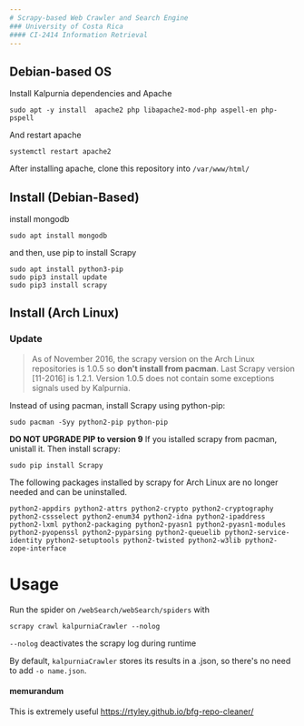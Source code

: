 ```yaml
---
# Scrapy-based Web Crawler and Search Engine
### University of Costa Rica
#### CI-2414 Information Retrieval
---
```

## Debian-based OS
Install Kalpurnia dependencies and Apache

    sudo apt -y install  apache2 php libapache2-mod-php aspell-en php-pspell
And restart apache 

    systemctl restart apache2

After installing apache, clone this repository into `/var/www/html/`

## Install (Debian-Based) 
install mongodb

    sudo apt install mongodb
 
 and then, use pip to install Scrapy
    
    sudo apt install python3-pip
    sudo pip3 install update
    sudo pip3 install scrapy


## Install (Arch Linux) 
### Update 
> As of November 2016, the scrapy version on the Arch Linux repositories is 1.0.5 so **don't install from pacman**.
Last Scrapy version [11-2016] is 1.2.1.
Version 1.0.5 does not contain some exceptions signals used by Kalpurnia.

Instead of using pacman, install Scrapy using python-pip:

    sudo pacman -Syy python2-pip python-pip
    
**DO NOT UPGRADE PIP to version 9**
If you istalled scrapy from pacman, unistall it. Then install scrapy:

    sudo pip install Scrapy

The following packages installed by scrapy for Arch Linux are no longer needed and can be uninstalled.

    python2-appdirs python2-attrs python2-crypto python2-cryptography python2-cssselect python2-enum34 python2-idna python2-ipaddress python2-lxml python2-packaging python2-pyasn1 python2-pyasn1-modules python2-pyopenssl python2-pyparsing python2-queuelib python2-service-identity python2-setuptools python2-twisted python2-w3lib python2-zope-interface

# Usage
Run the spider on `/webSearch/webSearch/spiders` with

    scrapy crawl kalpurniaCrawler --nolog
`--nolog` deactivates the scrapy log during runtime 

By default, `kalpurniaCrawler` stores its results in a .json, so there's no need to add `-o name.json`.

#### memurandum
This is extremely useful https://rtyley.github.io/bfg-repo-cleaner/
